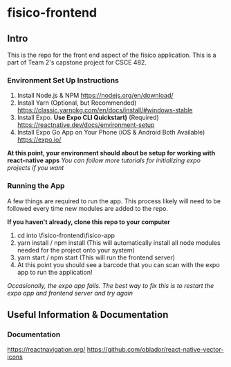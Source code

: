 # fisico-frontend
## Intro
This is the repo for the front end aspect of the fisico application. 
This is a part of Team 2's capstone project for CSCE 482.
### Environment Set Up Instructions
1. Install Node.js & NPM https://nodejs.org/en/download/
2. Install Yarn (Optional, but Recommended) https://classic.yarnpkg.com/en/docs/install/#windows-stable
3. Install Expo. **Use Expo CLI Quickstart)** (Required) https://reactnative.dev/docs/environment-setup
4. Install Expo Go App on Your Phone (iOS & Android Both Available) https://expo.io/

**At this point, your environment should about be setup for working with react-native apps**
*You can follow more tutorials for initializing expo projects if you want*

### Running the App
A few things are required to run the app. This process likely will need to be followed
every time new modules are added to the repo. 

**If you haven't already, clone this repo to your computer**
1. cd into <Some Path>\fisico-frontend\fisico-app
2. yarn install / npm install (This will automatically install all node modules needed for the project onto your system)
3. yarn start / npm start (This will run the frontend server)
4. At this point you should see a barcode that you can scan with the expo app to run the application!

*Occasionally, the expo app fails. The best way to fix this is to restart the expo app and frontend server and try again*

## Useful Information & Documentation

### Documentation
https://reactnavigation.org/
https://github.com/oblador/react-native-vector-icons
